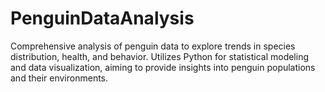# PenguinDataAnalysis
Comprehensive analysis of penguin data to explore trends in species distribution, health, and behavior. Utilizes Python for statistical modeling and data visualization, aiming to provide insights into penguin populations and their environments.

